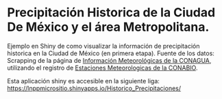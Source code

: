 # Precipitación Historica de la Ciudad De México y el área Metropolitana.

Ejemplo en Shiny de como visualizar la información de precipitación historica en la Ciudad de México (en primera etapa).
Fuente de los datos: Scrapping de la página de [Información Meteorológicas de la CONAGUA](http://smn.cna.gob.mx/es/climatologia/informacion-climatologica), utilizando el registro de [Estaciones Meteorologicas de la CONABIO](http://www.conabio.gob.mx/informacion/metadata/gis/estclimgw.xml?_xsl=/db/metadata/xsl/fgdc_html.xsl&_indent=no).

Esta aplicación shiny es accesible en la siguiente liga: 
https://lnppmicrositio.shinyapps.io/Historico_Precipitaciones/
